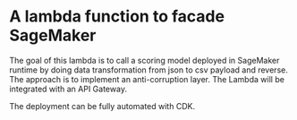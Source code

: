 # A lambda function to facade SageMaker

The goal of this lambda is to call a scoring model deployed in SageMaker runtime by doing data transformation from json to csv payload and reverse. The approach is to implement an anti-corruption layer. The Lambda will be integrated with an API Gateway.

The deployment can be fully automated with CDK. 

